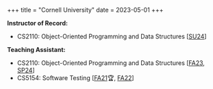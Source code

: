 +++
title = "Cornell University"
date = 2023-05-01
+++

**Instructor of Record:**

- CS2110: Object-Oriented Programming and Data Structures [[SU24](https://www.cs.cornell.edu/courses/cs2110/2024su/schedule.html)]

**Teaching Assistant:**
- CS2110: Object-Oriented Programming and Data Structures [[FA23]("https://www.cs.cornell.edu/courses/cs2110/2023fa), [SP24](https://www.cs.cornell.edu/courses/cs2110/2024sp)]
- CS5154: Software Testing [[FA21](https://www.cs.cornell.edu/courses/cs5154/2021fa/)&#127942;, [FA22](https://www.cs.cornell.edu/courses/cs5154/2022fa/)]
